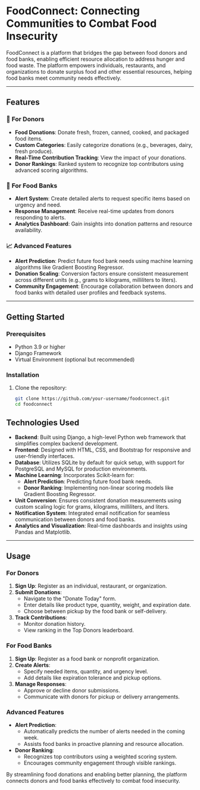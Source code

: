 # FoodConnect: Connecting Communities to Combat Food Insecurity

FoodConnect is a platform that bridges the gap between food donors and food banks, enabling efficient resource allocation to address hunger and food waste. The platform empowers individuals, restaurants, and organizations to donate surplus food and other essential resources, helping food banks meet community needs effectively.

---

## Features

### 🥗 **For Donors**
- **Food Donations**: Donate fresh, frozen, canned, cooked, and packaged food items.
- **Custom Categories**: Easily categorize donations (e.g., beverages, dairy, fresh produce).
- **Real-Time Contribution Tracking**: View the impact of your donations.
- **Donor Rankings**: Ranked system to recognize top contributors using advanced scoring algorithms.

### 🍞 **For Food Banks**
- **Alert System**: Create detailed alerts to request specific items based on urgency and need.
- **Response Management**: Receive real-time updates from donors responding to alerts.
- **Analytics Dashboard**: Gain insights into donation patterns and resource availability.

### 📈 **Advanced Features**
- **Alert Prediction**: Predict future food bank needs using machine learning algorithms like Gradient Boosting Regressor.
- **Donation Scaling**: Conversion factors ensure consistent measurement across different units (e.g., grams to kilograms, milliliters to liters).
- **Community Engagement**: Encourage collaboration between donors and food banks with detailed user profiles and feedback systems.

---

## Getting Started

### Prerequisites
- Python 3.9 or higher
- Django Framework
- Virtual Environment (optional but recommended)

### Installation

1. Clone the repository:
   ```bash
   git clone https://github.com/your-username/foodconnect.git
   cd foodconnect

## Technologies Used

- **Backend**: Built using Django, a high-level Python web framework that simplifies complex backend development.
- **Frontend**: Designed with HTML, CSS, and Bootstrap for responsive and user-friendly interfaces.
- **Database**: Utilizes SQLite by default for quick setup, with support for PostgreSQL and MySQL for production environments.
- **Machine Learning**: Incorporates Scikit-learn for:
  - **Alert Prediction**: Predicting future food bank needs.
  - **Donor Ranking**: Implementing non-linear scoring models like Gradient Boosting Regressor.
- **Unit Conversion**: Ensures consistent donation measurements using custom scaling logic for grams, kilograms, milliliters, and liters.
- **Notification System**: Integrated email notification for seamless communication between donors and food banks.
- **Analytics and Visualization**: Real-time dashboards and insights using Pandas and Matplotlib.

---

## Usage

### For Donors
1. **Sign Up**: Register as an individual, restaurant, or organization.
2. **Submit Donations**:
   - Navigate to the "Donate Today" form.
   - Enter details like product type, quantity, weight, and expiration date.
   - Choose between pickup by the food bank or self-delivery.
3. **Track Contributions**:
   - Monitor donation history.
   - View ranking in the Top Donors leaderboard.

### For Food Banks
1. **Sign Up**: Register as a food bank or nonprofit organization.
2. **Create Alerts**:
   - Specify needed items, quantity, and urgency level.
   - Add details like expiration tolerance and pickup options.
3. **Manage Responses**:
   - Approve or decline donor submissions.
   - Communicate with donors for pickup or delivery arrangements.

### Advanced Features
- **Alert Prediction**:
  - Automatically predicts the number of alerts needed in the coming week.
  - Assists food banks in proactive planning and resource allocation.
- **Donor Ranking**:
  - Recognizes top contributors using a weighted scoring system.
  - Encourages community engagement through visible rankings.

By streamlining food donations and enabling better planning, the platform connects donors and food banks effectively to combat food insecurity.


